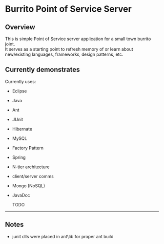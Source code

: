 Burrito Point of Service Server
================================

Overview
-------------------------
This is simple Point of Service server application for a small town burrito joint.  
It serves as a starting point to refresh memory of or learn about new/existing languages, frameworks, design patterns, etc.

Currently demonstrates
-------------------------
Currently uses:
* Eclipse
* Java
* Ant
* JUnit
* Hibernate
* MySQL
* Factory Pattern
* Spring
* N-tier architecture
* client/server comms
* Mongo (NoSQL)
* JavaDoc
  
  TODO
-------------------------


Notes
-------------------------
* junit dlls were placed in ant\lib for proper ant build